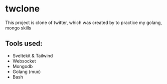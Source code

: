 # twclone
This project is clone of twitter, which was created by to practice my golang, mongo skills

## Tools used: 
- Sveltekit & Tailwind
- Websocket
- Mongodb
- Golang (mux)
- Bash
